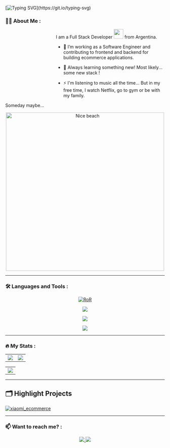 [![Typing SVG](https://readme-typing-svg.demolab.com?font=Fira+Code&pause=1000&center=true&width=1000&lines=Hello+!!!+I'm+Cristian%2C+Welcome+to+my+GitHub!+I+was+waiting+for+you...)](https://git.io/typing-svg)

### 👨‍💻 About Me :

<dl><dd><dl><dd><dl><dd><dl><dd>
  I am a Full Stack Developer <img src="https://media.giphy.com/media/WUlplcMpOCEmTGBtBW/giphy.gif" width="30"> from Argentina.

  - :telescope: I’m working as a Software Engineer and contributing to frontend and backend for building ecommerce applications.
  
  - :seedling: Always learning something new! Most likely... some new stack !
  
  - :zap: I'm listening to music all the time... But in my free time, I watch Netflix, go to gym or be with my family.
</dd></dl></dd></dl></dd></dl></dd></dl>

Someday maybe... 
<div id="header" align="center">
  <img src="https://media.giphy.com/media/ys25zLolNge9G/giphy.gif" alt="Nice beach" width="500"/>
</div>

---

### :hammer_and_wrench: Languages and Tools :

<p align="center">
  <a href="https://skillicons.dev">
    <img title="RoR" src="https://skillicons.dev/icons?i=html,css,sass,react,ruby,rails" />
  </a>
</p>
<p align="center">
  <a href="https://skillicons.dev">
    <img src="https://skillicons.dev/icons?i=redis,netlify,grafana,jenkins" />
  </a>
</p>
<p align="center">
  <a href="https://skillicons.dev">
    <img src="https://skillicons.dev/icons?i=git,gitlab,github,vscode" />
  </a>
</p>
<p align="center">
  <a href="https://skillicons.dev">
    <img src="https://skillicons.dev/icons?i=firebase,mysql,graphql" />
  </a>
</p>

---

### :fire: My Stats :


<table align="center" width="1000">
  <tr>
    <td valign="middle" width="50%">
      <img src="https://github-readme-stats.vercel.app/api?username=cfooostdijk&show_icons=true&theme=transparent&hide_border=true&card_width=400" />
    </td>
    <td valign="middle" width="50%">
      <img src="https://github-readme-stats.vercel.app/api/top-langs/?username=cfooostdijk&layout=compact&theme=transparent&hide_border=true&card_width=400" />
    </td>
  </tr>
</table>
<table align="center">
  <tr>
    <td valign="middle" align="center">
      <img src="https://github-profile-trophy.vercel.app/?username=cfooostdijk&theme=dracula&column=7&margin-w=2&margin-h=2&no-frame=true" />
    </td>
  </tr>
</table>

---

## 🗂️ Highlight Projects

<a href="https://github.com/cfooostdijk/xiaomi_ecommerce">
  <img align="center" src="https://github-readme-stats.vercel.app/api/pin/?username=cfooostdijk&repo=xiaomi_ecommerce&show_icons=true&line_height=27&title_color=6aa6f8&text_color=8a919a&icon_color=6aa6f8&bg_color=22272e" alt="xiaomi_ecommerce" />
</a>

---

### :mailbox: Want to reach me? :

<div align="center">
  <a href="https://www.linkedin.com/in/cfoostdijk/" target="_blank" align="center" >
    <img src="https://img.shields.io/badge/LinkedIn-blue?logo=linkedin&logoColor=white&style=for-the-badge" />
  </a>
  <a href="https://wa.me/2262572062" target="_blank">
    <img src="https://img.shields.io/badge/WhatsApp-25D366?style=for-the-badge&logo=whatsapp&logoColor=white" />
  </a>
</div>
